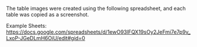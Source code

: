 
The table images were created using the following spreadsheet, and each table was copied as a screenshot.

Example Sheets:
https://docs.google.com/spreadsheets/d/1ewO93lFQX19sOy2JeFmi7e7p9v_LxoP-JGeDLmH6OiU/edit#gid=0
